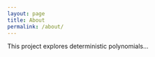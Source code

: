 ```yaml
---
layout: page
title: About
permalink: /about/
---
```


This project explores deterministic polynomials...
